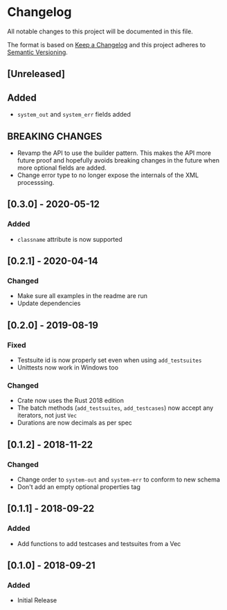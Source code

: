 # Changelog
All notable changes to this project will be documented in this file.

The format is based on [Keep a Changelog](http://keepachangelog.com/en/1.0.0/)
and this project adheres to [Semantic Versioning](http://semver.org/spec/v2.0.0.html).

## [Unreleased]

## Added
- `system_out` and `system_err` fields added

## BREAKING CHANGES
- Revamp the API to use the builder pattern. This makes the API more future proof and hopefully avoids breaking changes in the future when more optional fields are added.
- Change error type to no longer expose the internals of the XML processsing.

## [0.3.0] - 2020-05-12

### Added
- `classname` attribute is now supported

## [0.2.1] - 2020-04-14
### Changed
- Make sure all examples in the readme are run
- Update dependencies

## [0.2.0] - 2019-08-19
### Fixed
- Testsuite id is now properly set even when using `add_testsuites`
- Unittests now work in Windows too

### Changed
- Crate now uses the Rust 2018 edition
- The batch methods (`add_testsuites`, `add_testcases`) now accept any iterators, not just `Vec`
- Durations are now decimals as per spec

## [0.1.2] - 2018-11-22
### Changed
- Change order to `system-out` and `system-err` to conform to new schema
- Don't add an empty optional properties tag

## [0.1.1] - 2018-09-22
### Added
- Add functions to add testcases and testsuites from a Vec

## [0.1.0] - 2018-09-21
### Added
- Initial Release
